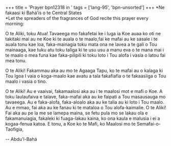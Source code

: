 +++
title = 'Prayer bpn12318 in '
tags = ['lang-95', 'bpn-unsorted']
+++
*Ne fakaasi ki Bahá’ís o te Central States  
*Let the spreaders of the fragrances of God recite this prayer every morning:  
 
O te Aliki, toku Atua!  Tavaeega mo fakafetai ke i luga ia Koe auaa ko oti ne takitaki mai au ne Koe ki te auala o te maalo,fai ke mafai au ke sasale i te auala tonu kae loa, faka-mainagia toku mata ona ne lavea a te gali o Tou mainaaga, kae tuku atu toku taliga ki te usu usu a manu eva o te mana mai i te maalo o mea funa kae faka-pilipili ki toku loto i Tou alofa i vasia o latou fai mea tonu.  
  
O te Aliki!  Fakammau aka au mo te Agaaga Tapu, ko te mafai au o kalaga ki Tou Igoa I vaia o koga-maalo kae avatu a tala fakafiafia o te fakaasiiga o Tou maalo i vasia o tino.  
  
O te Aliki! Au e vaaivai, fakamaalosi aka au i te maalosi mot e mafi o Koe.  A toku laulaufaiva e talave, faka-mafai aka au ke faipati a Tou masausauga mo tavaeega.  Au e faka-alofa, faka-aloalo aka au ke talia au ki loto i Tou maalo.  Au e mmao, fai aka au ke fanau ki te mataloa o Tou alofa-kaimalie.  O te Aliki!  Fai aka au pe la me se lamepa maina, se fetu pula mo se lakau ola e fakamanuiagia, fakaleki ki fuaga-lakau kaina, ko ona kaula e malusia i ei a kogaa-fenua katoa.  E tonu, a Koe ko te Mafi, ko Maalosi mo te Semafai-o-Taofigia,

-- Abdu'l-Bahá
